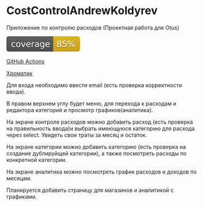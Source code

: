 # CostControlAndrewKoldyrev

Приложение по контролю расходов
(Проектная работа для Otus)

![Покрытие unit тестов :](./coverage/coverage.svg)

[GitHub Actions](https://raventus.github.io/CostControlAndrewKoldyrev/#/)

[Хроматик](https://6459f56bc3200dd1a9b8a26c-nibnbxafjx.chromatic.com/?path=/story/ui-costitem--default)

Для входа необходимо ввести email (есть проверка корректности ввода).

В правом верхнем углу будет меню, для перехода к расходам и редактора категорий и просмотр графиков(аналитика).

На экране контроля расходов можно добавить расход (есть проверка на правильность ввода)и выбрать имеющуюся категорию для расхода через select.  Увидеть свои траты за месяц и остаток.

На экране категории можно добавить категорию (есть проверка на создание дублируйщей категории), а также посмотреть расходы по конкретной категории.

На экране аналитика можно посмотреть график расходов и доходов по месяцам.

Планируется добавить страницу для магазинов и аналитикой с графиками.




